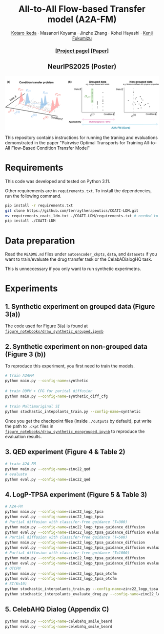 <h1 align="center">All-to-All Flow-based Transfer model (A2A-FM) </h1> 
<p align="center">
  <a href="https://kotatumuri-room.github.io/">Kotaro Ikeda</a>
  ·
  Masanori Koyama
  ·
  Jinzhe Zhang
   ·
  Kohei Hayashi
   ·
   <a href="https://www.ism.ac.jp/~fukumizu/">Kenji Fukumizu</a>
</p>
  <h3 align="center"> <a href="https://kotatumuri-room.github.io/a2afm/">[Project page]</a> <a href="https://arxiv.org/abs/2504.03188">[Paper]</a>  </h3>
  <h2 align="center"> NeurIPS2025 (Poster)</h3>
<p align="center">
  <img src="assets/a2afm_concept.png" width="1200" height="auto">
</p>


This repository contains instructions for running the traning and evaluations demonstrated in the paper "Pairwise Optimal Transports for Training All-to-All Flow-Based Condition Transfer Model"
# Requirements
This code was developed and tested on Python 3.11.

Other requirements are in `requirements.txt`. To install the dependencies, run the following command.
```bash
pip install -r requirements.txt
git clone https://github.com/terraytherapeutics/COATI-LDM.git
mv requirements_coati_ldm.txt ./COATI-LDM/requirements.txt # needed to adjust the package versions with this code
pip install ./COATI-LDM
```

# Data preparation
Read the `README.md` files under `autoencoder_ckpts`, `data`, and `datasets` if you want to train/evaluate the drug transfer task or the CelabADialogHQ task.

This is unneccessary if you only want to run synthetic experimetns.

# Experiments

## 1. Synthetic experiment on grouped data (Figure 3(a))
The code used for Figure 3(a) is found at [`figure_notebooks/draw_synthetic_grouped.ipynb`](figure_notebooks/draw_synthetic_grouped.ipynb)

## 2. Synthetic experiment on non-grouped data (Figure 3 (b))
To reproduce this experiment, you first need to train the models.
```bash
# train A2AFM 
python main.py --config-name=synthetic

# train DDPM + CFG for parital diffusion
python main.py --config-name=synthetic_diff_cfg

# train Multimariginal SI
python stochastic_intepolants_train.py --config-name=synthetic
```
Once you get the checkpoint files (inside `./outputs` by default), put write the path to `.ckpt` files in [`figure_notebooks/draw_synthetic_nongrouped.ipynb`](figure_notebooks/draw_synthetic_nongrouped.ipynb) to reproduce the evaluation results.

## 3. QED experiment (Figure 4 & Table 2)
```bash
# train A2A-FM
python main.py --config-name=zinc22_qed
# evaluate
python eval.py --config-name=zinc22_qed
```

## 4. LogP-TPSA experiment (Figure 5 & Table 3)
```bash
# A2A-FM
python main.py --config-name=zinc22_logp_tpsa
python eval.py --config-name=zinc22_logp_tpsa
# Partial diffusion with classifer-free guidance (T=300)
python main.py --config-name=zinc22_logp_tpsa_guidance_diffusion
python eval.py --config-name=zinc22_logp_tpsa_guidance_diffusion evaluator.timesteps_eval=0.3
# Partial diffusion with classifer-free guidance (T=500)
python main.py --config-name=zinc22_logp_tpsa_guidance_diffusion
python eval.py --config-name=zinc22_logp_tpsa_guidance_diffusion evaluator.timesteps_eval=0.5
# Partial diffusion with classifer-free guidance (T=1000)
python main.py --config-name=zinc22_logp_tpsa_guidance_diffusion
python eval.py --config-name=zinc22_logp_tpsa_guidance_diffusion evaluator.timesteps_eval=1.0
# OTCFM
python main.py --config-name=zinc22_logp_tpsa_otcfm
python eval.py --config-name=zinc22_logp_tpsa_otcfm
# SI(K=10)
python stochastic_interpolants_train.py --config-name=zinc22_logp_tpsa
python stochastic_interpolants_evaluate_drug.py --config-name=zinc22_logp_tpsa
```

## 5. CelebAHQ Dialog (Appendix C)

```bash 
python main.py --config-name=celebahq_smile_beard
python eval.py --config-name=celebahq_smile_beard
```